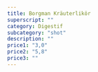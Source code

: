 ```yaml
---
title: Borgman Kräuterlikör
superscript: ""
category: Digestif
subcategory: "shot"
description: ""
price1: "3,0"
price2: "5,8"
price3: ""
---
```

